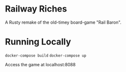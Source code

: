 # Railway Riches

A Rusty remake of the old-timey board-game "Rail Baron".

# Running Locally

`docker-compose build`
`docker-compose up`

Access the game at localhost:8088
